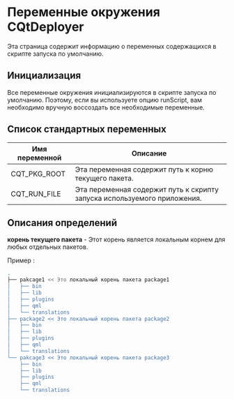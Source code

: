# Переменные окружения CQtDeployer
Эта страница содержит информацию о переменных содержащихся в скрипте запуска по умолчанию.

## Инициализация
Все переменные окружения инициализируются в скрипте запуска по умолчанию. Поэтому, если вы используете опцию runScript, вам необходимо вручную воссоздать все необходимые переменные.


## Список стандартных переменных

| Имя переменной | Описание |
| --- | --- |
| CQT_PKG_ROOT | Эта переменная содержит путь к корню текущего пакета. 
| CQT_RUN_FILE | Эта переменная содержит путь к скрипту запуска используемого приложения. |


## Описания определений

**корень текущего пакета** - Этот корень является локальным корнем для любых отдельных пакетов. 


Пример :
``` bash
.
├── pakcage1 << Это локальный корень пакета package1 
│   ├── bin
│   ├── lib
│   ├── plugins
│   ├── qml
│   └── translations
├── package2 << Это локальный корень пакета package2 
│   ├── bin
│   ├── lib
│   ├── plugins
│   ├── qml
│   └── translations
└── pakcage3 << Это локальный корень пакета package3
    ├── bin
    ├── lib
    ├── plugins
    ├── qml
    └── translations

```
